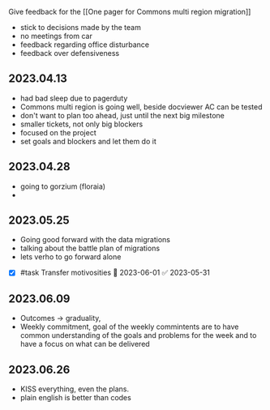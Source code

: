 Give feedback for the [[One pager for Commons multi region migration]]

* stick to decisions made by the team
* no meetings from car
* feedback regarding office disturbance
* feedback over defensiveness


## 2023.04.13

- had bad sleep due to pagerduty
- Commons multi region is going well, beside docviewer AC can be tested
- don't want to plan too ahead, just until the next big milestone
- smaller tickets, not only big blockers
- focused on the project
- set goals and blockers and let them do it

## 2023.04.28

- going to gorzium (floraia)
- 

## 2023.05.25

- Going good forward with the data migrations
- talking about the battle plan of migrations
- lets verho to go forward alone
- [x] #task Transfer motivosities 📅 2023-06-01 ✅ 2023-05-31


## 2023.06.09

- Outcomes -> graduality, 
- Weekly commitment, goal of the weekly commintents are to have common understanding of the goals and problems for the week and to have a focus on what can be delivered


## 2023.06.26
- KISS everything, even the plans. 
- plain english is better than codes